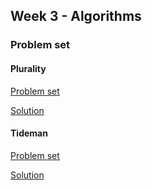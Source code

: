 ## Week 3 - Algorithms

### Problem set

#### Plurality
[Problem set](https://cs50.harvard.edu/x/2020/psets/3/plurality)

[Solution](problems/plurality/plurality.c)

#### Tideman
[Problem set](https://cs50.harvard.edu/x/2020/psets/3/tideman)

[Solution](problems/tideman/tideman.c)
